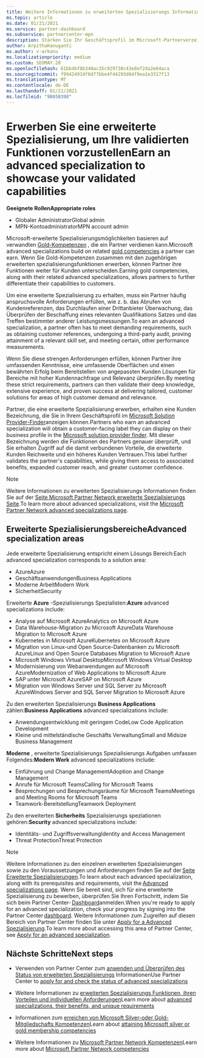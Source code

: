 ```yaml
---
title: Weitere Informationen zu erweiterten Spezialisierungs Informationen
ms.topic: article
ms.date: 01/21/2021
ms.service: partner-dashboard
ms.subservice: partnercenter-mpn
description: Stärken Sie Ihr Geschäftsprofil im Microsoft-Partnerverzeichnis. Erfahren Sie mehr über die erweiterten Spezialisierungsmöglichkeiten, die Sie zusammen mit Ihren vorhandenen Gold-und Silver-Kompetenzen erreichen können.
author: ArpithaKanuganti
ms.author: v-arkanu
ms.localizationpriority: medium
ms.custom: SEOMAY.20
ms.openlocfilehash: 61bb4bf8b340ac35c929738c43e8ef2da2e64aca
ms.sourcegitcommit: f99424919f0d77bbe4f44293d84f9ea1e3317f13
ms.translationtype: MT
ms.contentlocale: de-DE
ms.lasthandoff: 01/21/2021
ms.locfileid: "98658398"
---
```

# <a name="earn-an-advanced-specialization-to-showcase-your-validated-capabilities"></a><span data-ttu-id="67b25-104">Erwerben Sie eine erweiterte Spezialisierung, um Ihre validierten Funktionen vorzustellen</span><span class="sxs-lookup"><span data-stu-id="67b25-104">Earn an advanced specialization to showcase your validated capabilities</span></span>

<span data-ttu-id="67b25-105">**Geeignete Rollen**</span><span class="sxs-lookup"><span data-stu-id="67b25-105">**Appropriate roles**</span></span>

- <span data-ttu-id="67b25-106">Globaler Administrator</span><span class="sxs-lookup"><span data-stu-id="67b25-106">Global admin</span></span>
- <span data-ttu-id="67b25-107">MPN-Kontoadministrator</span><span class="sxs-lookup"><span data-stu-id="67b25-107">MPN account admin</span></span>

<span data-ttu-id="67b25-108">Microsoft-erweiterte Spezialisierungsmöglichkeiten basieren auf verwandten [Gold-Kompetenzen](learn-about-competencies.md) , die ein Partner verdienen kann.</span><span class="sxs-lookup"><span data-stu-id="67b25-108">Microsoft advanced specializations build on related [gold competencies](learn-about-competencies.md) a partner can earn.</span></span> <span data-ttu-id="67b25-109">Wenn Sie Gold-Kompetenzen zusammen mit den zugehörigen erweiterten spezialisierungsfunktionen erwerben, können Partner ihre Funktionen weiter für Kunden unterscheiden.</span><span class="sxs-lookup"><span data-stu-id="67b25-109">Earning gold competencies, along with their related advanced specializations, allows partners to further differentiate their capabilities to customers.</span></span>

<span data-ttu-id="67b25-110">Um eine erweiterte Spezialisierung zu erhalten, muss ein Partner häufig anspruchsvolle Anforderungen erfüllen, wie z. b. das Abrufen von Kundenreferenzen, das Durchlaufen einer Drittanbieter Überwachung, das Überprüfen der Beschaffung eines relevanten Qualifikations Satzes und das Treffen bestimmter anderer Leistungsmessungen.</span><span class="sxs-lookup"><span data-stu-id="67b25-110">To earn an advanced specialization, a partner often has to meet demanding requirements, such as obtaining customer references, undergoing a third-party audit, proving attainment of a relevant skill set, and meeting certain, other performance measurements.</span></span>

<span data-ttu-id="67b25-111">Wenn Sie diese strengen Anforderungen erfüllen, können Partner ihre umfassenden Kenntnisse, eine umfassende Oberflächen und einen bewährten Erfolg beim Bereitstellen von angepassten Kunden Lösungen für Bereiche mit hoher Kundennachfrage und Relevanz überprüfen.</span><span class="sxs-lookup"><span data-stu-id="67b25-111">By meeting these strict requirements, partners can then validate their deep knowledge, extensive experience, and proven success at delivering tailored, customer solutions for areas of high customer demand and relevance.</span></span>

<span data-ttu-id="67b25-112">Partner, die eine erweiterte Spezialisierung erwerben, erhalten eine Kunden Bezeichnung, die Sie in Ihrem Geschäftsprofil im [Microsoft Solution Provider-Finder](https://www.microsoft.com/solution-providers/home)anzeigen können.</span><span class="sxs-lookup"><span data-stu-id="67b25-112">Partners who earn an advanced specialization will obtain a customer-facing label they can display on their business profile in the [Microsoft solution provider finder](https://www.microsoft.com/solution-providers/home).</span></span> <span data-ttu-id="67b25-113">Mit dieser Bezeichnung werden die Funktionen des Partners genauer überprüft, und Sie erhalten Zugriff auf die damit verbundenen Vorteile, die erweiterte Kunden Reichweite und ein höheres Kunden Vertrauen.</span><span class="sxs-lookup"><span data-stu-id="67b25-113">This label further validates the partner's capabilities, while giving them access to associated benefits, expanded customer reach, and greater customer confidence.</span></span>

> [!NOTE]
> <span data-ttu-id="67b25-114">Weitere Informationen zu erweiterten Spezialisierungs Informationen finden Sie auf der [Seite Microsoft Partner Network erweiterte Spezialisierungs Seite](https://partner.microsoft.com/membership/advanced-specialization).</span><span class="sxs-lookup"><span data-stu-id="67b25-114">To learn more about advanced specializations, visit the [Microsoft Partner Network advanced specializations page](https://partner.microsoft.com/membership/advanced-specialization).</span></span>

## <a name="advanced-specialization-areas"></a><span data-ttu-id="67b25-115">Erweiterte Spezialisierungsbereiche</span><span class="sxs-lookup"><span data-stu-id="67b25-115">Advanced specialization areas</span></span>

<span data-ttu-id="67b25-116">Jede erweiterte Spezialisierung entspricht einem Lösungs Bereich:</span><span class="sxs-lookup"><span data-stu-id="67b25-116">Each advanced specialization corresponds to a solution area:</span></span>

- <span data-ttu-id="67b25-117">Azure</span><span class="sxs-lookup"><span data-stu-id="67b25-117">Azure</span></span>
- <span data-ttu-id="67b25-118">Geschäftsanwendungen</span><span class="sxs-lookup"><span data-stu-id="67b25-118">Business Applications</span></span>
- <span data-ttu-id="67b25-119">Moderne Arbeit</span><span class="sxs-lookup"><span data-stu-id="67b25-119">Modern Work</span></span>
- <span data-ttu-id="67b25-120">Sicherheit</span><span class="sxs-lookup"><span data-stu-id="67b25-120">Security</span></span>

<span data-ttu-id="67b25-121">Erweiterte **Azure** -Spezialisierungs Spezialisten:</span><span class="sxs-lookup"><span data-stu-id="67b25-121">**Azure** advanced specializations include:</span></span>

- <span data-ttu-id="67b25-122">Analyse auf Microsoft Azure</span><span class="sxs-lookup"><span data-stu-id="67b25-122">Analytics on Microsoft Azure</span></span>
- <span data-ttu-id="67b25-123">Data Warehouse-Migration zu Microsoft Azure</span><span class="sxs-lookup"><span data-stu-id="67b25-123">Data Warehouse Migration to Microsoft Azure</span></span>
- <span data-ttu-id="67b25-124">Kubernetes in Microsoft Azure</span><span class="sxs-lookup"><span data-stu-id="67b25-124">Kubernetes on Microsoft Azure</span></span>
- <span data-ttu-id="67b25-125">Migration von Linux-und Open Source-Datenbanken zu Microsoft Azure</span><span class="sxs-lookup"><span data-stu-id="67b25-125">Linux and Open Source Databases Migration to Microsoft Azure</span></span>
- <span data-ttu-id="67b25-126">Microsoft Windows Virtual Desktop</span><span class="sxs-lookup"><span data-stu-id="67b25-126">Microsoft Windows Virtual Desktop</span></span>
- <span data-ttu-id="67b25-127">Modernisierung von Webanwendungen auf Microsoft Azure</span><span class="sxs-lookup"><span data-stu-id="67b25-127">Modernization of Web Applications to Microsoft Azure</span></span>
- <span data-ttu-id="67b25-128">SAP unter Microsoft Azure</span><span class="sxs-lookup"><span data-stu-id="67b25-128">SAP on Microsoft Azure</span></span>
- <span data-ttu-id="67b25-129">Migration von Windows Server und SQL Server zu Microsoft Azure</span><span class="sxs-lookup"><span data-stu-id="67b25-129">Windows Server and SQL Server Migration to Microsoft Azure</span></span>

<span data-ttu-id="67b25-130">Zu den erweiterten Spezialisierungs **Business Applications** zählen:</span><span class="sxs-lookup"><span data-stu-id="67b25-130">**Business Applications** advanced specializations include:</span></span>

- <span data-ttu-id="67b25-131">Anwendungsentwicklung mit geringem Code</span><span class="sxs-lookup"><span data-stu-id="67b25-131">Low Code Application Development</span></span>
- <span data-ttu-id="67b25-132">Kleine und mittelständische Geschäfts Verwaltung</span><span class="sxs-lookup"><span data-stu-id="67b25-132">Small and Midsize Business Management</span></span>

<span data-ttu-id="67b25-133">**Moderne** , erweiterte Spezialisierungs Spezialisierungs Aufgaben umfassen Folgendes:</span><span class="sxs-lookup"><span data-stu-id="67b25-133">**Modern Work** advanced specializations include:</span></span>

- <span data-ttu-id="67b25-134">Einführung und Change Management</span><span class="sxs-lookup"><span data-stu-id="67b25-134">Adoption and Change Management</span></span>
- <span data-ttu-id="67b25-135">Anrufe für Microsoft Teams</span><span class="sxs-lookup"><span data-stu-id="67b25-135">Calling for Microsoft Teams</span></span>
- <span data-ttu-id="67b25-136">Besprechungen und Besprechungsräume für Microsoft Teams</span><span class="sxs-lookup"><span data-stu-id="67b25-136">Meetings and Meeting Rooms for Microsoft Teams</span></span>
- <span data-ttu-id="67b25-137">Teamwork-Bereitstellung</span><span class="sxs-lookup"><span data-stu-id="67b25-137">Teamwork Deployment</span></span>

<span data-ttu-id="67b25-138">Zu den erweiterten **Sicherheits** Spezialisierungs speziationen gehören:</span><span class="sxs-lookup"><span data-stu-id="67b25-138">**Security** advanced specializations include:</span></span>

- <span data-ttu-id="67b25-139">Identitäts- und Zugriffsverwaltung</span><span class="sxs-lookup"><span data-stu-id="67b25-139">Identity and Access Management</span></span>
- <span data-ttu-id="67b25-140">Threat Protection</span><span class="sxs-lookup"><span data-stu-id="67b25-140">Threat Protection</span></span>

> [!NOTE]
> <span data-ttu-id="67b25-141">Weitere Informationen zu den einzelnen erweiterten Spezialisierungen sowie zu den Voraussetzungen und Anforderungen finden Sie auf der [Seite Erweiterte Spezialisierungen](https://partner.microsoft.com/membership/advanced-specialization).</span><span class="sxs-lookup"><span data-stu-id="67b25-141">To learn about each advanced specialization, along with its prerequisites and requirements, visit the [Advanced specializations page](https://partner.microsoft.com/membership/advanced-specialization).</span></span> <span data-ttu-id="67b25-142">Wenn Sie bereit sind, sich für eine erweiterte Spezialisierung zu bewerben, überprüfen Sie Ihren Fortschritt, indem Sie sich beim Partner Center- [Dashboard](https://partner.microsoft.com/dashboard)anmelden.</span><span class="sxs-lookup"><span data-stu-id="67b25-142">When you're ready to apply for an advanced specialization, check your progress by signing into the Partner Center [dashboard](https://partner.microsoft.com/dashboard).</span></span> <span data-ttu-id="67b25-143">Weitere Informationen zum Zugreifen auf diesen Bereich von Partner Center finden Sie unter [Apply for a Advanced Spezialisierung](advanced-specializations-apply.md).</span><span class="sxs-lookup"><span data-stu-id="67b25-143">To learn more about accessing this area of Partner Center, see [Apply for an advanced specialization](advanced-specializations-apply.md).</span></span>

## <a name="next-steps"></a><span data-ttu-id="67b25-144">Nächste Schritte</span><span class="sxs-lookup"><span data-stu-id="67b25-144">Next steps</span></span>

- <span data-ttu-id="67b25-145">Verwenden von Partner Center zum [anwenden und Überprüfen des Status von erweiterten Spezialisierungs](advanced-specializations-apply.md) Informationen</span><span class="sxs-lookup"><span data-stu-id="67b25-145">Use Partner Center to [apply for and check the status of advanced specializations](advanced-specializations-apply.md)</span></span>

- <span data-ttu-id="67b25-146">Weitere Informationen zu [erweiterten Spezialisierungs Funktionen, ihren Vorteilen und individuellen Anforderungen](https://partner.microsoft.com/membership/advanced-specialization)</span><span class="sxs-lookup"><span data-stu-id="67b25-146">Learn more about [advanced specializations, their benefits, and unique requirements](https://partner.microsoft.com/membership/advanced-specialization)</span></span>

- <span data-ttu-id="67b25-147">Informationen zum [erreichen von Microsoft Silver-oder Gold-Mitgliedschafts Kompetenzen](learn-about-competencies.md)</span><span class="sxs-lookup"><span data-stu-id="67b25-147">Learn about [attaining Microsoft silver or gold membership competencies](learn-about-competencies.md)</span></span>

- <span data-ttu-id="67b25-148">Weitere Informationen zu [Microsoft Partner Network Kompetenzen](https://partner.microsoft.com/membership/competencies)</span><span class="sxs-lookup"><span data-stu-id="67b25-148">Learn more about [Microsoft Partner Network competencies](https://partner.microsoft.com/membership/competencies)</span></span>